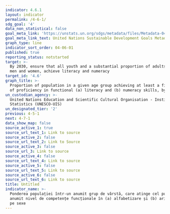 ```yaml
---
indicator: 4.6.1
layout: indicator
permalink: /4-6-1/
sdg_goal: '4'
data_non_statistical: false
goal_meta_link: 'https://unstats.un.org/sdgs/metadata/files/Metadata-04-06-01.pdf'
goal_meta_link_text: United Nations Sustainable Development Goals Metadata (PDF 57.8 KB)
graph_type: line
indicator_sort_order: 04-06-01
published: true
reporting_status: notstarted
target: >-
  By 2030, ensure that all youth and a substantial proportion of adults, both
  men and women, achieve literacy and numeracy
target_id: '4.6'
graph_title: >-
  Proportion of population in a given age group achieving at least a fixed level
  of proficiency in functional (a) literacy and (b) numeracy skills, by sex
un_custodian_agency: >-
  United Nations Education and Scientific Cultural Organisation - Institute of
  Statistics (UNESCO-UIS)
un_designated_tier: '2'
previous: 4-5-1
next: 4-7-1
data_show_map: false
source_active_1: true
source_url_text_1: Link to source
source_active_2: false
source_url_text_2: Link to Source
source_active_3: false
source_url_3: Link to source
source_active_4: false
source_url_text_4: Link to source
source_active_5: false
source_url_text_5: Link to source
source_active_6: false
source_url_text_6: Link to source
title: Untitled
indicator_name: >-
  Ponderea populației într-un anumit grup de vârstă, care atinge cel puțin un
  anumit nivel de competențe funcționale în (a) alfabetizare și (b) aritmetică),
  pe sexe
---
```

